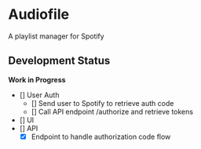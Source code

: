 # Audiofile

A playlist manager for Spotify

## Development Status

**Work in Progress**

- [] User Auth
  - [] Send user to Spotify to retrieve auth code
  - [] Call API endpoint /authorize and retrieve tokens
- [] UI
- [] API
  - [x] Endpoint to handle authorization code flow
